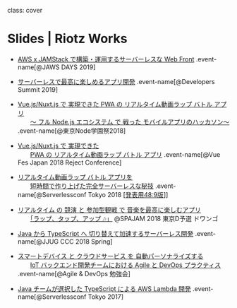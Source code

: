 class: cover
# Slides | Riotz Works

- [AWS x JAMStack で構築・運用するサーバーレスな Web Front](?2019-jaws-days) .event-name[@JAWS DAYS 2019]

- [サーバーレスで最高に楽しめるアプリ開発](?2019-devsumi) .event-name[@Developers Summit 2019]

- [Vue.js/Nuxt.js で 実現できた PWA の リアルタイム動画ラップ バトル アプリ](?2018-nodefest)  
  　　[～ フル Node.js エコシステム で 戦った モバイルアプリのハッカソン～](?2018-nodefest) .event-name[@東京Node学園祭2018]

- [Vue.js/Nuxt.js で 実現できた](?2018-vue-fes-reject-con)  
  　　[PWA の リアルタイム動画ラップ バトル アプリ](?2018-vue-fes-reject-con) .event-name[@Vue Fes Japan 2018 Reject Conference]

- [リアルタイム動画ラップ バトル アプリを](?2018-serverless-conf)  
  　　[短時間で作り上げた完全サーバーレスな秘技](?2018-serverless-conf) .event-name[@Serverlessconf Tokyo 2018 [[発表用48:9版](serverlessconf-tokyo-2018.html)]]

- [リアルタイム の 競演 と 参加型観戦 で 音楽を最高に楽しむアプリ](?2018-spajam-qualification)  
  　　[「ラップ、タップ、アップ 🎶」](?2018-spajam-qualification) @SPAJAM 2018 東京D予選 ドワンゴ

- [Java から TypeScript へ 切り替えて加速するサーバーレス開発](?2018-jjug-ccc-spring) .event-name[@JJUG CCC 2018 Spring]

- [スマートデバイス と クラウドサービス を 自動パーソナライズする](?2018-agile-and-devopts-study)  
  　　[IoT バックエンド開発チームにおける Agile と DevOps プラクティス](?2018-agile-and-devopts-study) .event-name[@Agile & DevOps 勉強会]

- [Java チームが選択した TypeScript による AWS Lambda 開発](?2017-serverless-conf) .event-name[@Serverlessconf Tokyo 2017]
